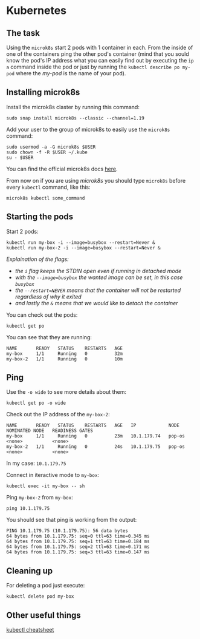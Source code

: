 # Kubernetes
## The task
Using the `microk8s` start 2 pods with 1 container in each. From the inside of one of the containers ping the other pod's container (mind that you sould know the pod's
IP address what you can easily find out by executing the `ip a` command inside the pod or just by running the `kubectl describe po my-pod` where the
*my-pod* is the name of your pod).  
## Installing microk8s
Install the microk8s claster by running this command:
```
sudo snap install microk8s --classic --channel=1.19
```
Add your user to the group of microk8s to easily use the `microk8s` command:
```
sudo usermod -a -G microk8s $USER
sudo chown -f -R $USER ~/.kube
su - $USER
```
You can find the official microk8s docs [here](https://microk8s.io/docs).

From now on if you are using *microk8s* you should type `microk8s` before every `kubectl` command, like this:
```
microk8s kubectl some_command
```
## Starting the pods
Start 2 pods:
```
kubectl run my-box -i --image=busybox --restart=Never &
kubectl run my-box-2 -i --image=busybox --restart=Never &
```
*Explaination of the flags:*
 * *the `i` flag keeps the STDIN open even if running in detached mode*
 * *with the `--image=busybox` the wanted image can be set, in this case `busybox`*
 * *the `--restart=NEVER` means that the container will not be restarted regardless of why it exited*
 * *and lastly the `&` means that we would like to detach the container*

You can check out the pods:
```
kubectl get po
```
You can see that they are running:
```
NAME       READY   STATUS    RESTARTS   AGE
my-box     1/1     Running   0          32m
my-box-2   1/1     Running   0          10m
```
## Ping
Use the `-o wide` to see more details about them:
```
kubectl get po -o wide
```
Check out the IP address of the `my-box-2`:
```
NAME       READY   STATUS    RESTARTS   AGE   IP            NODE     NOMINATED NODE   READINESS GATES
my-box     1/1     Running   0          23m   10.1.179.74   pop-os   <none>           <none>
my-box-2   1/1     Running   0          24s   10.1.179.75   pop-os   <none>           <none>
```
In my case: `10.1.179.75`


Connect in iteractive mode to `my-box`:
```
kubectl exec -it my-box -- sh
```
Ping `my-box-2` from `my-box`:
```
ping 10.1.179.75
```
You should see that ping is working from the output:
```
PING 10.1.179.75 (10.1.179.75): 56 data bytes
64 bytes from 10.1.179.75: seq=0 ttl=63 time=0.345 ms
64 bytes from 10.1.179.75: seq=1 ttl=63 time=0.184 ms
64 bytes from 10.1.179.75: seq=2 ttl=63 time=0.171 ms
64 bytes from 10.1.179.75: seq=3 ttl=63 time=0.147 ms
```

## Cleaning up
For deleting a pod just execute:
```
kubectl delete pod my-box
```

## Other useful things
[kubectl cheatsheet](https://kubernetes.io/docs/reference/kubectl/cheatsheet/?fbclid=IwAR08mgxaLWgP4IMXFPvFtZ_6zKH5goSw6UE2Bzzcpm0q85Ia9AZ4x9Fh03k)
